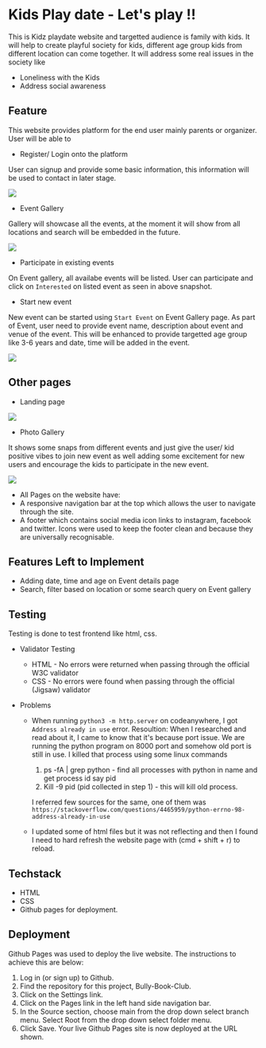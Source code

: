 # Kids Play date - Let's play !!

This is Kidz playdate website and targetted audience is family with kids. It will help to create playful society for kids, different age group kids from different location can come together. It will address some real issues in the society like
- Loneliness with the Kids
- Address social awareness

## Feature
This website provides platform for the end user mainly parents or organizer. User will be able to
- Register/ Login onto the platform

User can signup and provide some basic information, this information will be used to contact in later stage.
  
![](https://user-images.githubusercontent.com/130803590/236688754-97c26e83-3637-4702-8ffe-652c775b2ce7.png)

- Event Gallery

Gallery will showcase all the events, at the moment it will show from all locations and search will be embedded in the future.

![](https://github.com/DarshanaBalai/Kidiz-Playdates-Project/assets/130803590/8184fd3c-3034-4eac-85e0-c2cbd6d5960e)

- Participate in existing events

On Event gallery, all availabe events will be listed. User can participate and click on `Interested` on listed event as seen in above snapshot.

- Start new event

New event can be started using `Start Event` on Event Gallery page. As part of Event, user need to provide event name, description about event and venue of the event. This will be enhanced to provide targetted age group like 3-6 years and date, time will be added in the event.

![](https://github.com/DarshanaBalai/Kidiz-Playdates-Project/assets/130803590/814c18fa-7c5a-45cd-94de-7e036a8c52a4)

## Other pages
- Landing page 

![](https://github.com/DarshanaBalai/Kidiz-Playdates-Project/assets/130803590/f4fbac5d-e282-4f80-bb5c-57905999e1fa)

- Photo Gallery 

It shows some snaps from different events and just give the user/ kid positive vibes to join new event as well adding some excitement for new users and encourage the kids to participate in the new event.

![](https://github.com/DarshanaBalai/Kidiz-Playdates-Project/assets/130803590/63668a76-d2b1-45d1-ba9a-0505c7f78e35)

* All Pages on the website have:
* A responsive navigation bar at the top which allows the user to navigate through the site.
* A footer which contains social media icon links to instagram, facebook and twitter. Icons were used to keep the footer clean and because they are universally recognisable.


## Features Left to Implement
- Adding date, time and age on Event details page
- Search, filter based on location or some search query on Event gallery

## Testing
Testing is done to test frontend like html, css. 
- Validator Testing
    - HTML - No errors were returned when passing through the official W3C validator
    - CSS - No errors were found when passing through the official (Jigsaw) validator

- Problems
    - When running `python3 -m http.server` on codeanywhere, I got `Address already in use` error.
    Resoultion: When I researched and read about it, I came to know that it's because port issue. We are running the python
    program on 8000 port and somehow old port is still in use. I killed that process using some linux commands
        1. ps -fA | grep python - find all processes with python in name and get process id say pid
        2. Kill -9 pid (pid collected in step 1) - this will kill old process.

        I referred few sources for the same, one of them was `https://stackoverflow.com/questions/4465959/python-errno-98-address-already-in-use`

    - I updated some of html files but it was not reflecting and then I found I need to hard refresh the website page with (cmd + shift + r) to reload.

## Techstack
- HTML
- CSS
- Github pages for deployment.

## Deployment
Github Pages was used to deploy the live website. The instructions to achieve this are below:

1. Log in (or sign up) to Github.
2. Find the repository for this project, Bully-Book-Club.
3. Click on the Settings link.
4. Click on the Pages link in the left hand side navigation bar.
5. In the Source section, choose main from the drop down select branch menu. Select Root from the drop down select folder menu.
6. Click Save. Your live Github Pages site is now deployed at the URL shown.

